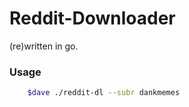 # Reddit-Downloader

(re)written in go.

### Usage

```bash
	$dave ./reddit-dl --subr dankmemes
```
